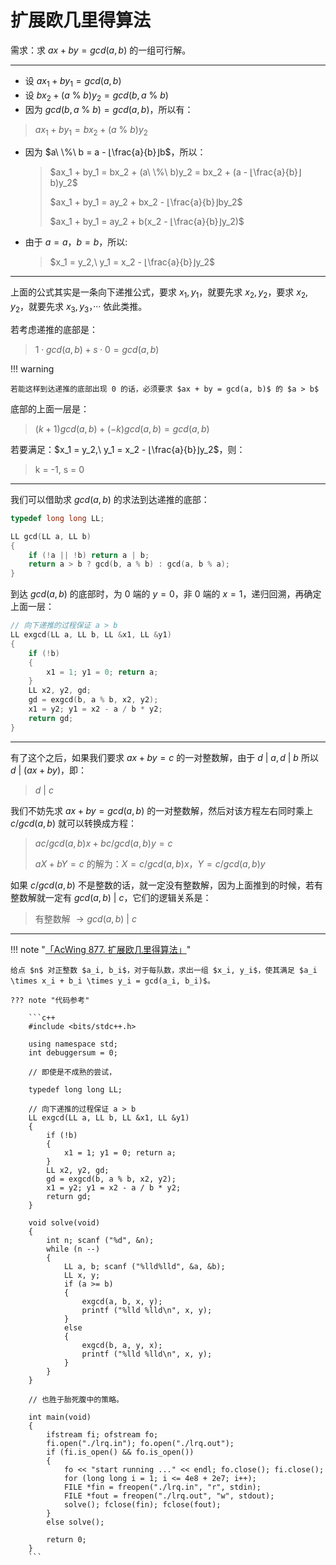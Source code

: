 # 扩展欧几里得算法

需求：求 $ax + by = gcd(a, b)$ 的一组可行解。

---

- 设 $ax_1 + by_1 = gcd(a, b)$
- 设 $bx_2 + (a\ \%\ b)y_2 = gcd(b, a\ \%\ b)$
- 因为 $gcd(b, a\ \%\ b) = gcd(a, b)$，所以有：
 > $ax_1 + by_1 = bx_2 + (a\ \%\ b)y_2$ 
- 因为 $a\ \%\ b = a - ⌊\frac{a}{b}⌋b$，所以：
  > $ax_1 + by_1 = bx_2 + (a\ \%\ b)y_2 = bx_2 + (a - ⌊\frac{a}{b}⌋b)y_2$
  > 
  > $ax_1 + by_1 = ay_2 + bx_2 - ⌊\frac{a}{b}⌋by_2$
  > 
  > $ax_1 + by_1 = ay_2 + b(x_2 - ⌊\frac{a}{b}⌋y_2)$
- 由于 $a = a，b = b$，所以:
  > $x_1 = y_2,\ y_1 = x_2 - ⌊\frac{a}{b}⌋y_2$

---

上面的公式其实是一条向下递推公式，要求 $x_1, y_1$，就要先求 $x_2, y_2$，要求 $x_2, y_2$，就要先求 $x_3, y_3$，··· 依此类推。


若考虑递推的底部是：
> $1 \cdot gcd(a, b) + s \cdot 0 = gcd(a, b)$

!!! warning 

    若能这样到达递推的底部出现 0 的话，必须要求 $ax + by = gcd(a, b)$ 的 $a > b$

底部的上面一层是：
> $(k + 1)gcd(a, b) + (-k)gcd(a, b) = gcd(a, b)$

若要满足：$x_1 = y_2,\ y_1 = x_2 - ⌊\frac{a}{b}⌋y_2$，则：
> k = -1, s = 0 

---

我们可以借助求 $gcd(a, b)$ 的求法到达递推的底部：

```c++ title="gcd(a, b) 的求法"
typedef long long LL;

LL gcd(LL a, LL b)
{
    if (!a || !b) return a | b;
    return a > b ? gcd(b, a % b) : gcd(a, b % a);
}
```

到达 $gcd(a, b)$ 的底部时，为 0 端的 $y = 0$，非 0 端的 $x = 1$，递归回溯，再确定上面一层：

```c++ title="求 ax + by = gcd(a, b)"
// 向下递推的过程保证 a > b
LL exgcd(LL a, LL b, LL &x1, LL &y1)
{
    if (!b)
    {
        x1 = 1; y1 = 0; return a;
    }
    LL x2, y2, gd;
    gd = exgcd(b, a % b, x2, y2);
    x1 = y2; y1 = x2 - a / b * y2;
    return gd;
}
```

---

有了这个之后，如果我们要求 $ax + by = c$ 的一对整数解，由于 $d\ |\ a, d\ |\ b$ 所以 $d\ |\ (ax + by)$，即：
> $d\ |\ c$

我们不妨先求 $ax + by = gcd(a, b)$ 的一对整数解，然后对该方程左右同时乘上 $c / gcd(a, b)$ 就可以转换成方程：
> $ac / gcd(a, b)x + bc / gcd(a, b)y = c$
> 
> $aX + bY = c$ 的解为：$X = c / gcd(a, b)x，Y = c / gcd(a, b)y$

如果 $c / gcd(a, b)$ 不是整数的话，就一定没有整数解，因为上面推到的时候，若有整数解就一定有 $gcd(a, b)\ |\ c$，它们的逻辑关系是：
> 有整数解 $\rightarrow gcd(a, b)\ |\ c$

---

!!! note "[「AcWing 877. 扩展欧几里得算法」](https://www.acwing.com/activity/content/problem/content/946/)"

    给点 $n$ 对正整数 $a_i, b_i$，对于每队数，求出一组 $x_i, y_i$，使其满足 $a_i \times x_i + b_i \times y_i = gcd(a_i, b_i)$。

    ??? note "代码参考"

        ```c++
        #include <bits/stdc++.h>

        using namespace std;
        int debuggersum = 0;

        // 即使是不成熟的尝试，

        typedef long long LL;

        // 向下递推的过程保证 a > b
        LL exgcd(LL a, LL b, LL &x1, LL &y1)
        {
            if (!b)
            {
                x1 = 1; y1 = 0; return a;
            }
            LL x2, y2, gd;
            gd = exgcd(b, a % b, x2, y2);
            x1 = y2; y1 = x2 - a / b * y2;
            return gd;
        }

        void solve(void)
        {
            int n; scanf ("%d", &n);
            while (n --)
            {
                LL a, b; scanf ("%lld%lld", &a, &b);
                LL x, y; 
                if (a >= b)
                {
                    exgcd(a, b, x, y);
                    printf ("%lld %lld\n", x, y);
                }
                else
                {
                    exgcd(b, a, y, x);
                    printf ("%lld %lld\n", x, y);
                }
            }
        }

        // 也胜于胎死腹中的策略。

        int main(void)
        {
            ifstream fi; ofstream fo;
            fi.open("./lrq.in"); fo.open("./lrq.out");
            if (fi.is_open() && fo.is_open())
            {
                fo << "start running ..." << endl; fo.close(); fi.close();
                for (long long i = 1; i <= 4e8 + 2e7; i++);
                FILE *fin = freopen("./lrq.in", "r", stdin);
                FILE *fout = freopen("./lrq.out", "w", stdout);
                solve(); fclose(fin); fclose(fout);
            }
            else solve();

            return 0;
        }
        ```